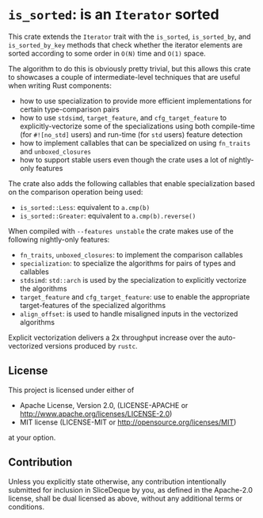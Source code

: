# `is_sorted`: is an `Iterator` sorted

This crate extends the `Iterator` trait with the `is_sorted`, `is_sorted_by`,
and `is_sorted_by_key` methods that check whether the iterator elements are
sorted according to some order in `O(N)` time and `O(1)` space. 

The algorithm to do this is obviously pretty trivial, but this allows this crate
to showcases a couple of intermediate-level techniques that are useful when
writing Rust components:

* how to use specialization to provide more efficient implementations for
  certain type-comparison pairs
* how to use `stdsimd`, `target_feature`, and `cfg_target_feature` to
  explicitly-vectorize some of the specializations using both compile-time (for
  `#![no_std]` users) and run-time (for `std` users) feature detection
* how to implement callables that can be specialized on using `fn_traits` and
  `unboxed_closures`
* how to support stable users even though the crate uses a lot of nightly-only
  features

The crate also adds the following callables that enable specialization based on
the comparison operation being used:

* `is_sorted::Less`: equivalent to `a.cmp(b)`
* `is_sorted::Greater`: equivalent to `a.cmp(b).reverse()`

When compiled with `--features unstable` the crate makes use of the following
nightly-only features:

* `fn_traits`, `unboxed_closures`: to implement the comparison callables
* `specialization`: to specialize the algorithms for pairs of types and callables
* `stdsimd`: `std::arch` is used by the specialization to explicitly vectorize the algorithms
* `target_feature` and `cfg_target_feature`: use to enable the appropriate
  target-features of the specialized algorithms
* `align_offset`: is used to handle misaligned inputs in the vectorized algorithms

Explicit vectorization delivers a 2x throughput increase over the
auto-vectorized versions produced by `rustc`.

## License

This project is licensed under either of

* Apache License, Version 2.0, (LICENSE-APACHE or http://www.apache.org/licenses/LICENSE-2.0)
* MIT license (LICENSE-MIT or http://opensource.org/licenses/MIT)

at your option.

## Contribution

Unless you explicitly state otherwise, any contribution intentionally submitted
for inclusion in SliceDeque by you, as defined in the Apache-2.0 license, shall
be dual licensed as above, without any additional terms or conditions.
